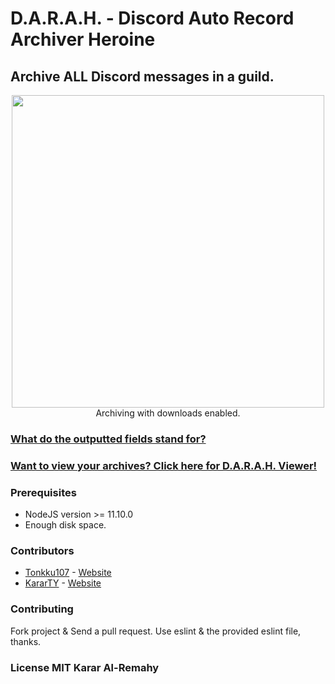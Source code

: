 # D.A.R.A.H. - Discord Auto Record Archiver Heroine
## Archive ALL Discord messages in a guild.

<p align="center">
  <img height="500" src="https://i.imgur.com/UssJXME.png">
  <br>Archiving with downloads enabled.
</p>

### [What do the outputted fields stand for?](/fields.md)

### [Want to view your archives? Click here for D.A.R.A.H. Viewer!](https://github.com/kararty/darah-viewer)

### Prerequisites
  * NodeJS version >= 11.10.0
  * Enough disk space.

### Contributors
  * [Tonkku107](https://github.com/tonkku107/) - [Website](https://tonkku.me/)
  * [KararTY](https://github.com/kararty/) - [Website](https://alremahy.com/biz/projects/sarah)

### Contributing
Fork project & Send a pull request. Use eslint & the provided eslint file, thanks.

### License MIT Karar Al-Remahy

